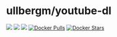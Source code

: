 # ullbergm/youtube-dl
[![](https://images.microbadger.com/badges/image/ullbergm/youtube-dl.svg)](https://microbadger.com/images/ullbergm/youtube-dl)
[![](https://images.microbadger.com/badges/version/ullbergm/youtube-dl.svg)](https://microbadger.com/images/ullbergm/youtube-dl)
[![](https://images.microbadger.com/badges/commit/ullbergm/youtube-dl.svg)](https://microbadger.com/images/ullbergm/youtube-dl)
[![Docker Pulls](https://img.shields.io/docker/pulls/ullbergm/youtube-dl.svg)]()
[![Docker Stars](https://img.shields.io/docker/stars/ullbergm/youtube-dl.svg)]()
